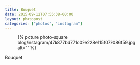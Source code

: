 ```yaml
---
title: Bouquet
date: 2015-09-12T07:55:38+00:00
layout: photopost
categories: ["photos", "instagram"]
---
```


<figure class="photo photo--square">
  {% picture photo-square blog/instagram/47b877bd771c09e228e115f079086f59.jpg alt="" %}
</figure>

Bouquet
